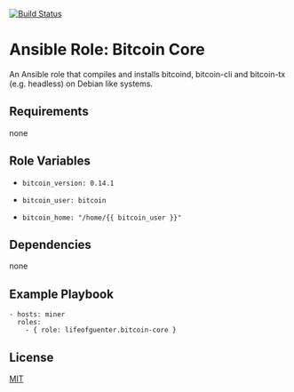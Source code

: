 [![Build Status](https://travis-ci.org/lifeofguenter/ansible-role-bitcoin-core.svg?branch=master)](https://travis-ci.org/lifeofguenter/ansible-role-bitcoin-core)

# Ansible Role: Bitcoin Core

An Ansible role that compiles and installs bitcoind, bitcoin-cli and bitcoin-tx (e.g. headless) on Debian like systems.

## Requirements

none

## Role Variables

- `bitcoin_version: 0.14.1`

- `bitcoin_user: bitcoin`

- `bitcoin_home: "/home/{{ bitcoin_user }}"`

## Dependencies

none

## Example Playbook

```
- hosts: miner
  roles:
    - { role: lifeofguenter.bitcoin-core }
```

## License

[MIT](LICENSE)

